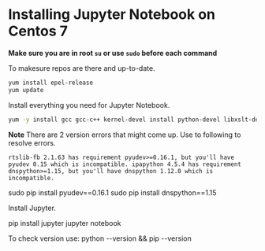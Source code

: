 # Installing Jupyter Notebook on Centos 7

**Make sure you are in root `su` or use `sudo` before each command**

To makesure repos are there and up-to-date.
```bash
yum install epel-release
yum update
```
Install everything you need for Jupyter Notebook.
```bash
yum -y install gcc gcc-c++ kernel-devel install python-devel libxslt-devel libffi-devel openssl-devel python-pip
```
**Note**
There are 2 version errors that might come up. Use to following to resolve errors.

`rtslib-fb 2.1.63 has requirement pyudev>=0.16.1, but you'll have pyudev 0.15 which is incompatible.
ipapython 4.5.4 has requirement dnspython>=1.15, but you'll have dnspython 1.12.0 which is incompatible.`

sudo pip install pyudev==0.16.1
sudo pip install dnspython==1.15

Install Jupyter.

pip install jupyter jupyter notebook

To check version use:
python --version && pip --version 
